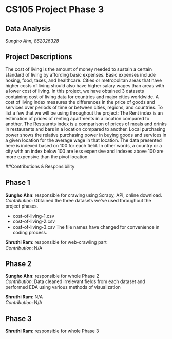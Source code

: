 # CS105 Project Phase 3
## Data Analysis

*Sungho Ahn, 862026328*


## Project Descriptions
The cost of living is the amount of money needed to sustain a certain standard of living by affording basic expenses. Basic expenses include hosing, food, taxes, and healthcare. Cities or metropolitan areas that have higher costs 
of living should also have higher salary wages than areas with a lower cost of living. In this project, we have obtained 3 datasets containing cost of living data for countries and major cities worldwide. A cost of living index 
measures the differences in the price of goods and services over periods of time or between cities, regions, and countries. To list a few that we will be using throughout the project:  The Rent index is an estimation of prices of 
renting apartments in a location compared to another. The Restuarnts index is a comparison of prices of meals and drinks in restaurants and bars in a location compared to another. Local purchasing power shows the relative 
purchasing power in buying goods and services in a given location for the average wage in that location.  The data presented here is indexed based on 100 for each field. In other words, a country or a city with an index below 100 
are less expensive and indexes above 100 are more expensive than the pivot location.


##Contributions & Responsibility

## Phase 1
**Sungho Ahn**: responsible for crawing using Scrapy, API, online download.\
*Contribution*: Obtained the three datasets we've used throughout the project phases.
- cost-of-living-1.csv
- cost-of-living-2.csv
- cost-of-living-3.csv
The file names have changed for convenience in coding process.

**Shruthi Ram**: responsible for web-crawling part\
*Contribution*: N/A


## Phase 2
**Sungho Ahn**: responsible for whole Phase 2\
*Contribution*: Data cleaned irrelevant fields from each dataset and performed EDA using various methods of visualization

**Shruthi Ram**: N/A\
*Contribution*: N/A


## Phase 3
**Shruthi Ram**: responsible for whole Phase 3
